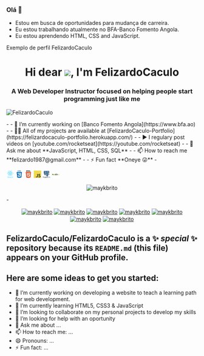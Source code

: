### Olá 👋
- Estou em busca de oportunidades para mudança de carreira.
- Eu estou trabalhando atualmente no BFA-Banco Fomento Angola.
- Eu estou aprendendo HTML, CSS and JavaScript.

Exemplo de perfil FelizardoCaculo
<h1 align="center">Hi dear <img src="https://raw.githubusercontent.com/kaueMarques/kaueMarques/master/hi.gif" width="30px">, I'm FelizardoCaculo</h1>
<h3 align="center">A Web Developer Instructor focused on helping people start programming just like me</h3>
<p align="left"> <img src="https://komarev.com/ghpvc/?username=FelizardoCaculo" alt="FelizardoCaculo" /> </p>
-
- 🔭 I’m currently working on [Banco Fomento Angola](https://www.bfa.ao)
-
- 👨‍💻 All of my projects are available at [FelizardoCaculo-Portfolio](https://felizardocaculo-portfolio.herokuapp.com/)
-
- ▶️ I regulary post videos on [youtube.com/rocketseat](https://youtube.com/rocketseat)
-
- 💬 Ask me about **JavaScript, HTML, CSS, SQL**
-
- 📫 How to reach me **felizardo1987@gmail.com**
-
- ⚡ Fun fact **Oneye 😜**
-
<p align="left">
<img src="https://raw.githubusercontent.com/devicons/devicon/master/icons/react/react-original-wordmark.svg" alt="react" width="20" height="20"/>
<img src="https://raw.githubusercontent.com/devicons/devicon/master/icons/css3/css3-plain-wordmark.svg" alt="css3"  width="20" height="20"/>
<img src="https://raw.githubusercontent.com/devicons/devicon/master/icons/html5/html5-original-wordmark.svg" alt="html5"  width="20" height="20"/>
<img src="https://raw.githubusercontent.com/devicons/devicon/master/icons/javascript/javascript-original.svg" alt="javascript" width="20" height="20"/>
<img src="https://raw.githubusercontent.com/devicons/devicon/master/icons/postgresql/postgresql-original-wordmark.svg" alt="postgresql" width="20" height="20"/>
<img src="https://raw.githubusercontent.com/devicons/devicon/master/icons/nodejs/nodejs-original-wordmark.svg" alt="nodejs" width="20" height="20"/></p><p align="center">
<img src="https://github-readme-stats.vercel.app/api?username=maykbrito&show_icons=true" alt="maykbrito"/> 
</p>
-
<p align="center">
<a href="https://codepen.io/maykbrito" target="blank"><img align="center" src="https://cdn.jsdelivr.net/npm/simple-icons@3.0.1/icons/codepen.svg" alt="maykbrito" height="20" width="20" /></a>
<a href="https://twitter.com/maykbrito" target="blank"><img align="center" src="https://cdn.jsdelivr.net/npm/simple-icons@3.0.1/icons/twitter.svg" alt="maykbrito" height="20" width="20" /></a>
<a href="https://linkedin.com/in/maykbrito" target="blank"><img align="center" src="https://cdn.jsdelivr.net/npm/simple-icons@3.0.1/icons/linkedin.svg" alt="maykbrito" height="20" width="20" /></a>
<a href="https://stackoverflow.com/maykbrito" target="blank"><img align="center" src="https://cdn.jsdelivr.net/npm/simple-icons@3.0.1/icons/stackoverflow.svg" alt="maykbrito" height="20" width="20" /></a>
<a href="https://codesandbox.com/maykbrito" target="blank"><img align="center" src="https://cdn.jsdelivr.net/npm/simple-icons@3.0.1/icons/codesandbox.svg" alt="maykbrito" height="20" width="20" /></a>
<a href="https://fb.com/maykbrito" target="blank"><img align="center" src="https://cdn.jsdelivr.net/npm/simple-icons@3.0.1/icons/facebook.svg" alt="maykbrito" height="20" width="20" /></a>
<a href="https://instagram.com/maykbrito" target="blank"><img align="center" src="https://cdn.jsdelivr.net/npm/simple-icons@3.0.1/icons/instagram.svg" alt="maykbrito" height="20" width="20" /></a>
</p>


**FelizardoCaculo/FelizardoCaculo** is a ✨ _special_ ✨ repository because its `README.md` (this file) appears on your GitHub profile.
-
Here are some ideas to get you started:
-
- 🔭 I’m currently working on developing a website to teach a learning path for web development.
- 🌱 I’m currently learning HTML5, CSS3 & JavaScript
- 👯 I’m looking to collaborate on my personal projects to develop my skills
- 🤔 I’m looking for help with an oportunity  
- 💬 Ask me about ...
- 📫 How to reach me: ...
- 😄 Pronouns: ...
- ⚡ Fun fact: ...

